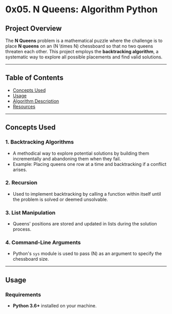 # 0x05. N Queens: Algorithm Python

## Project Overview
The **N Queens** problem is a mathematical puzzle where the challenge is to place **N queens** on an \(N \times N\) chessboard so that no two queens threaten each other. This project employs the **backtracking algorithm**, a systematic way to explore all possible placements and find valid solutions.

---

## Table of Contents
- [Concepts Used](#concepts-used)
- [Usage](#usage)
- [Algorithm Description](#algorithm-description)
- [Resources](#resources)

---

## Concepts Used
### 1. **Backtracking Algorithms**
   - A methodical way to explore potential solutions by building them incrementally and abandoning them when they fail.
   - Example: Placing queens one row at a time and backtracking if a conflict arises.

### 2. **Recursion**
   - Used to implement backtracking by calling a function within itself until the problem is solved or deemed unsolvable.

### 3. **List Manipulation**
   - Queens' positions are stored and updated in lists during the solution process.

### 4. **Command-Line Arguments**
   - Python's `sys` module is used to pass \(N\) as an argument to specify the chessboard size.

---

## Usage
### Requirements
- **Python 3.6+** installed on your machine.
